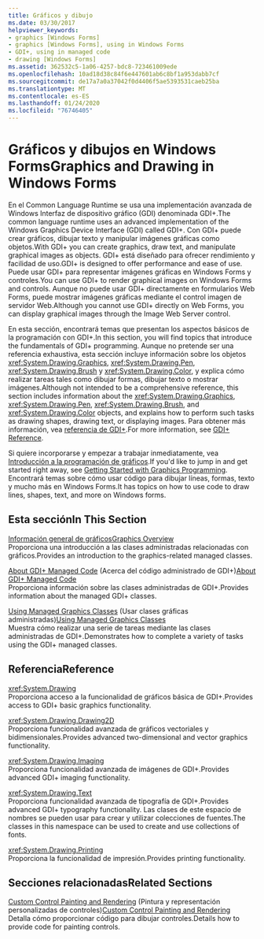 ```yaml
---
title: Gráficos y dibujo
ms.date: 03/30/2017
helpviewer_keywords:
- graphics [Windows Forms]
- graphics [Windows Forms], using in Windows Forms
- GDI+, using in managed code
- drawing [Windows Forms]
ms.assetid: 362532c5-1a06-4257-bdc8-723461009ede
ms.openlocfilehash: 10ad18d38c84f6e447601ab6c8bf1a953dabb7cf
ms.sourcegitcommit: de17a7a0a37042f0d4406f5ae5393531caeb25ba
ms.translationtype: MT
ms.contentlocale: es-ES
ms.lasthandoff: 01/24/2020
ms.locfileid: "76746405"
---
```

# <a name="graphics-and-drawing-in-windows-forms"></a><span data-ttu-id="ae857-102">Gráficos y dibujos en Windows Forms</span><span class="sxs-lookup"><span data-stu-id="ae857-102">Graphics and Drawing in Windows Forms</span></span>
<span data-ttu-id="ae857-103">En el Common Language Runtime se usa una implementación avanzada de Windows Interfaz de dispositivo gráfico (GDI) denominada GDI+.</span><span class="sxs-lookup"><span data-stu-id="ae857-103">The common language runtime uses an advanced implementation of the Windows Graphics Device Interface (GDI) called GDI+.</span></span> <span data-ttu-id="ae857-104">Con GDI+ puede crear gráficos, dibujar texto y manipular imágenes gráficas como objetos.</span><span class="sxs-lookup"><span data-stu-id="ae857-104">With GDI+ you can create graphics, draw text, and manipulate graphical images as objects.</span></span> <span data-ttu-id="ae857-105">GDI+ está diseñado para ofrecer rendimiento y facilidad de uso.</span><span class="sxs-lookup"><span data-stu-id="ae857-105">GDI+ is designed to offer performance and ease of use.</span></span> <span data-ttu-id="ae857-106">Puede usar GDI+ para representar imágenes gráficas en Windows Forms y controles.</span><span class="sxs-lookup"><span data-stu-id="ae857-106">You can use GDI+ to render graphical images on Windows Forms and controls.</span></span> <span data-ttu-id="ae857-107">Aunque no puede usar GDI+ directamente en formularios Web Forms, puede mostrar imágenes gráficas mediante el control imagen de servidor Web.</span><span class="sxs-lookup"><span data-stu-id="ae857-107">Although you cannot use GDI+ directly on Web Forms, you can display graphical images through the Image Web Server control.</span></span>  
  
 <span data-ttu-id="ae857-108">En esta sección, encontrará temas que presentan los aspectos básicos de la programación con GDI+.</span><span class="sxs-lookup"><span data-stu-id="ae857-108">In this section, you will find topics that introduce the fundamentals of GDI+ programming.</span></span> <span data-ttu-id="ae857-109">Aunque no pretende ser una referencia exhaustiva, esta sección incluye información sobre los objetos <xref:System.Drawing.Graphics>, <xref:System.Drawing.Pen>, <xref:System.Drawing.Brush> y <xref:System.Drawing.Color>, y explica cómo realizar tareas tales como dibujar formas, dibujar texto o mostrar imágenes.</span><span class="sxs-lookup"><span data-stu-id="ae857-109">Although not intended to be a comprehensive reference, this section includes information about the <xref:System.Drawing.Graphics>, <xref:System.Drawing.Pen>, <xref:System.Drawing.Brush>, and <xref:System.Drawing.Color> objects, and explains how to perform such tasks as drawing shapes, drawing text, or displaying images.</span></span> <span data-ttu-id="ae857-110">Para obtener más información, vea [referencia de GDI+](/windows/desktop/gdiplus/-gdiplus-class-gdi-reference).</span><span class="sxs-lookup"><span data-stu-id="ae857-110">For more information, see [GDI+ Reference](/windows/desktop/gdiplus/-gdiplus-class-gdi-reference).</span></span>  
  
 <span data-ttu-id="ae857-111">Si quiere incorporarse y empezar a trabajar inmediatamente, vea [Introducción a la programación de gráficos](getting-started-with-graphics-programming.md).</span><span class="sxs-lookup"><span data-stu-id="ae857-111">If you'd like to jump in and get started right away, see [Getting Started with Graphics Programming](getting-started-with-graphics-programming.md).</span></span> <span data-ttu-id="ae857-112">Encontrará temas sobre cómo usar código para dibujar líneas, formas, texto y mucho más en Windows Forms.</span><span class="sxs-lookup"><span data-stu-id="ae857-112">It has topics on how to use code to draw lines, shapes, text, and more on Windows forms.</span></span>  
  
## <a name="in-this-section"></a><span data-ttu-id="ae857-113">Esta sección</span><span class="sxs-lookup"><span data-stu-id="ae857-113">In This Section</span></span>  
 [<span data-ttu-id="ae857-114">Información general de gráficos</span><span class="sxs-lookup"><span data-stu-id="ae857-114">Graphics Overview</span></span>](graphics-overview-windows-forms.md)  
 <span data-ttu-id="ae857-115">Proporciona una introducción a las clases administradas relacionadas con gráficos.</span><span class="sxs-lookup"><span data-stu-id="ae857-115">Provides an introduction to the graphics-related managed classes.</span></span>  
  
 <span data-ttu-id="ae857-116">[About GDI+ Managed Code](about-gdi-managed-code.md) (Acerca del código administrado de GDI+)</span><span class="sxs-lookup"><span data-stu-id="ae857-116">[About GDI+ Managed Code](about-gdi-managed-code.md)</span></span>  
 <span data-ttu-id="ae857-117">Proporciona información sobre las clases administradas de GDI+.</span><span class="sxs-lookup"><span data-stu-id="ae857-117">Provides information about the managed GDI+ classes.</span></span>  
  
 <span data-ttu-id="ae857-118">[Using Managed Graphics Classes](using-managed-graphics-classes.md) (Usar clases gráficas administradas)</span><span class="sxs-lookup"><span data-stu-id="ae857-118">[Using Managed Graphics Classes](using-managed-graphics-classes.md)</span></span>  
 <span data-ttu-id="ae857-119">Muestra cómo realizar una serie de tareas mediante las clases administradas de GDI+.</span><span class="sxs-lookup"><span data-stu-id="ae857-119">Demonstrates how to complete a variety of tasks using the GDI+ managed classes.</span></span>  
  
## <a name="reference"></a><span data-ttu-id="ae857-120">Referencia</span><span class="sxs-lookup"><span data-stu-id="ae857-120">Reference</span></span>  
 <xref:System.Drawing>  
 <span data-ttu-id="ae857-121">Proporciona acceso a la funcionalidad de gráficos básica de GDI+.</span><span class="sxs-lookup"><span data-stu-id="ae857-121">Provides access to GDI+ basic graphics functionality.</span></span>  
  
 <xref:System.Drawing.Drawing2D>  
 <span data-ttu-id="ae857-122">Proporciona funcionalidad avanzada de gráficos vectoriales y bidimensionales.</span><span class="sxs-lookup"><span data-stu-id="ae857-122">Provides advanced two-dimensional and vector graphics functionality.</span></span>  
  
 <xref:System.Drawing.Imaging>  
 <span data-ttu-id="ae857-123">Proporciona funcionalidad avanzada de imágenes de GDI+.</span><span class="sxs-lookup"><span data-stu-id="ae857-123">Provides advanced GDI+ imaging functionality.</span></span>  
  
 <xref:System.Drawing.Text>  
 <span data-ttu-id="ae857-124">Proporciona funcionalidad avanzada de tipografía de GDI+.</span><span class="sxs-lookup"><span data-stu-id="ae857-124">Provides advanced GDI+ typography functionality.</span></span> <span data-ttu-id="ae857-125">Las clases de este espacio de nombres se pueden usar para crear y utilizar colecciones de fuentes.</span><span class="sxs-lookup"><span data-stu-id="ae857-125">The classes in this namespace can be used to create and use collections of fonts.</span></span>  
  
 <xref:System.Drawing.Printing>  
 <span data-ttu-id="ae857-126">Proporciona la funcionalidad de impresión.</span><span class="sxs-lookup"><span data-stu-id="ae857-126">Provides printing functionality.</span></span>  
  
## <a name="related-sections"></a><span data-ttu-id="ae857-127">Secciones relacionadas</span><span class="sxs-lookup"><span data-stu-id="ae857-127">Related Sections</span></span>  
 <span data-ttu-id="ae857-128">[Custom Control Painting and Rendering](../controls/custom-control-painting-and-rendering.md) (Pintura y representación personalizadas de controles)</span><span class="sxs-lookup"><span data-stu-id="ae857-128">[Custom Control Painting and Rendering](../controls/custom-control-painting-and-rendering.md)</span></span>  
 <span data-ttu-id="ae857-129">Detalla cómo proporcionar código para dibujar controles.</span><span class="sxs-lookup"><span data-stu-id="ae857-129">Details how to provide code for painting controls.</span></span>
